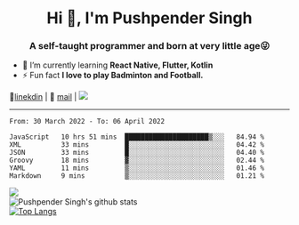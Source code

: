 <h1 align="center">Hi 👋, I'm Pushpender Singh</h1>
<h3 align="center">A self-taught programmer and born at very little age😜</h3>

- 🌱 I’m currently learning **React Native, Flutter, Kotlin**
- ⚡ Fun fact **I love to play Badminton and Football.**

👔[linekdin](https://www.linkedin.com/in/pushpender-singh-240061202/) | 📧 [mail](mailto:pushpendersingh@p2devs.com) | ![](https://komarev.com/ghpvc/?username=pushpender-singh-ap&color=blue)


---

<!--START_SECTION:waka-->

```text
From: 30 March 2022 - To: 06 April 2022

JavaScript   10 hrs 51 mins  █████████████████████▒░░░   84.94 %
XML          33 mins         █░░░░░░░░░░░░░░░░░░░░░░░░   04.42 %
JSON         33 mins         █░░░░░░░░░░░░░░░░░░░░░░░░   04.40 %
Groovy       18 mins         ▓░░░░░░░░░░░░░░░░░░░░░░░░   02.44 %
YAML         11 mins         ▒░░░░░░░░░░░░░░░░░░░░░░░░   01.46 %
Markdown     9 mins          ▒░░░░░░░░░░░░░░░░░░░░░░░░   01.21 %
```

<!--END_SECTION:waka-->

<img align="left" src="https://github-readme-streak-stats.herokuapp.com/?user=pushpender-singh-ap&theme=dark" /></br>
![Pushpender Singh's github stats](https://github-readme-stats.vercel.app/api?username=pushpender-singh-ap&show_icons=true&theme=radical&count_private=true)</br>
[![Top Langs](https://github-readme-stats.vercel.app/api/top-langs/?username=pushpender-singh-ap&theme=radical)](https://github.com/pushpender-singh-ap/github-readme-stats)

